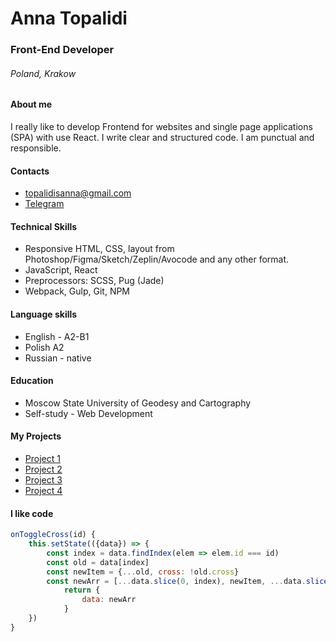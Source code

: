 # Anna Topalidi
### Front-End Developer
###### Poland, Krakow
#### About me
I really like to develop Frontend for websites and single page applications (SPA) with use React. I write clear and structured code. I am punctual and responsible.

#### Contacts
- topalidisanna@gmail.com
- [Telegram](http://t.me/anna-top)

#### Technical Skills
- Responsive HTML, CSS, layout from Photoshop/Figma/Sketch/Zeplin/Avocode and any other format.
- JavaScript, React
- Preprocessors: SCSS, Pug (Jade)
- Webpack, Gulp, Git, NPM

#### Language skills
- English - A2-B1
- Polish A2
- Russian - native

#### Education
- Moscow State University of Geodesy and Cartography
- Self-study - Web Development

#### My Projects
- [Project 1](http://u98610.test-handyhost.ru/barber/)
- [Project 2](http://u98610.test-handyhost.ru/)
- [Project 3](http://u98610.test-handyhost.ru/customs/)
- [Project 4](http://u98610.test-handyhost.ru/constructor/)

#### I like code
```jsx
onToggleCross(id) {
    this.setState(({data}) => {
        const index = data.findIndex(elem => elem.id === id)
        const old = data[index]
        const newItem = {...old, cross: !old.cross}
        const newArr = [...data.slice(0, index), newItem, ...data.slice(index + 1)]
            return {
                data: newArr
            }
    })
}
```
